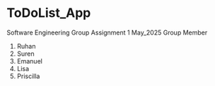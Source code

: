 # ToDoList_App
Software Engineering Group Assignment 1 May_2025
Group Member 
1. Ruhan
2. Suren
3. Emanuel
4. Lisa
5. Priscilla

